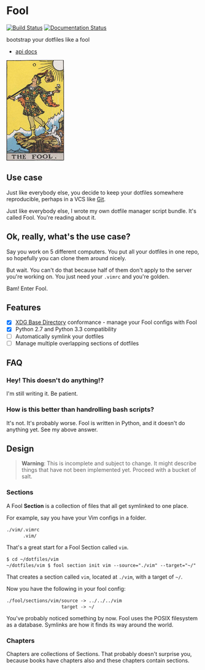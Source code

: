 # Fool
[![Build Status](https://travis-ci.org/nathantypanski/fool.svg)](https://travis-ci.org/nathantypanski/fool)
[![Documentation Status](https://readthedocs.org/projects/fool/badge/?version=latest)](https://readthedocs.org/projects/fool/?badge=latest)

bootstrap your dotfiles like a fool

- [api docs](http://fool.readthedocs.org/en/latest/)

![the fool tarot card](doc/source/_static/fool.jpg)


## Use case

Just like everybody else, you decide to keep your dotfiles somewhere reproducible, perhaps in a VCS like [Git](http://git-scm.com/).

Just like everybody else, I wrote my own dotfile manager script bundle. It's called Fool.
You're reading about it.

## Ok, really, what's the use case?

Say you work on 5 different computers. You put all your dotfiles in one repo, so hopefully you can clone them around nicely.

But wait. You can't do that because half of them don't apply to the server you're working on. You just need your `.vimrc` and you're golden.

Bam! Enter Fool.

## Features

- [x] [XDG Base Directory](http://standards.freedesktop.org/basedir-spec/basedir-spec-latest.html) conformance - manage your Fool configs with Fool
- [x] Python 2.7 and Python 3.3 compatibility
- [ ] Automatically symlink your dotfiles
- [ ] Manage multiple overlapping sections of dotfiles

## FAQ

### Hey! This doesn't do anything!?

I'm still writing it. Be patient.

### How is this better than handrolling bash scripts?

It's not. It's probably worse. Fool is written in Python, and it doesn't do
anything yet. See my above answer.

## Design

> **Warning**: This is incomplete and subject to change. It might describe things that have not been implemented yet. Proceed with a bucket of salt.

### Sections

A Fool **Section** is a collection of files that all get symlinked to one place.

For example, say you have your Vim configs in a folder.

```
./vim/.vimrc
      .vim/
```

That's a great start for a Fool Section called `vim`.

```
$ cd ~/dotfiles/vim
~/dotfiles/vim $ fool section init vim --source="./vim" --target="~/"
```

That creates a section called `vim`, located at `./vim`, with a target of `~/`.

Now you have the following in your fool config:

```
./fool/sections/vim/source -> ../../../vim
                    target -> ~/
```

You've probably noticed something by now. Fool uses the POSIX filesystem as a database. Symlinks are how it finds its way around the world.

### Chapters

Chapters are collections of Sections. That probably doesn't surprise you, because books have chapters also and these chapters contain sections.
